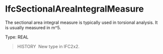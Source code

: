 # IfcSectionalAreaIntegralMeasure

The sectional area integral measure is typically used in torsional analysis. It is usually measured in m\^5.

Type: REAL

> HISTORY&nbsp; New type in IFC2x2.
